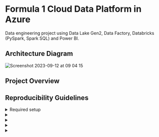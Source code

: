 # Formula 1 Cloud Data Platform in Azure

Data engineering project using Data Lake Gen2, Data Factory, Databricks (PySpark, Spark SQL) and Power BI.

## Architecture Diagram

![Screenshot 2023-09-12 at 09 04 15](https://github.com/martins-jean/Formula-1-Cloud-Data-Platform-in-Azure/assets/118685801/967fc952-6c20-4d24-9991-ca76a781096d)

## Project Overview

## Reproducibility Guidelines

<details>
  <summary>
    Required setup
  </summary>
  1. Create a premium tier Azure Databricks service in the Azure portal. If you want the workspace to be created within your own Vnet, you can specify that under the networking configurations. If you want double encryption, the premium tier allows you to enable infrastructure encryption under the advanced tab. You can then add any tags for later identification and billing purposes. Review and create the resource, it should take around five minutes for the deployment to be complete. <br>
  2. Navigate to the resource page, pin the service to a new dashboard so you can easily access all the resources linked to this project later. You can view your newly created dashboard by clicking on the top left menu, dashboard and then on the drop down menu to view the different Azure dashboards you have. Once that's done, go ahead and launch your Databricks workspace.
</details>

<details>
  <summary>
    
  </summary>
</details>

<details>
  <summary>
    
  </summary>
</details>

<details>
  <summary>
    
  </summary>
</details>

<details>
  <summary>
    
  </summary>
</details>
